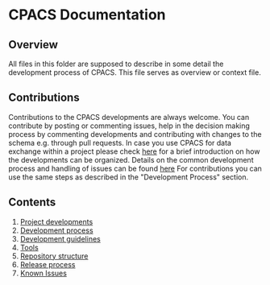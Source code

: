 # CPACS Documentation

## Overview

All files in this folder are supposed to describe in some detail the development process of CPACS.  This file serves as overview or context file.

## Contributions
Contributions to the CPACS developments are always welcome. You can contribute by posting or commenting issues, help in the decision making process by commenting developments and contributing with changes to the schema e.g. through pull requests. In case you use CPACS for data exchange within a project please check [here](project_developments.md) for a brief introduction on how the developments can be organized. Details on the common development process and handling of issues can be found [here](development.md)
For contributions you can use the same steps as described in the "Development Process" section. 

## Contents

1. [Project developments](project_developments.md)
2. [Development process](developmentProcess.md)
3. [Development guidelines](developmentGuidelines.md)
4. [Tools](tools.md)
5. [Repository structure](repository.md)
6. [Release process](release.md)
7. [Known Issues](known_issues.md)

